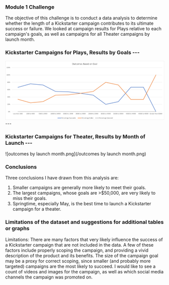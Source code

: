 ### Module 1 Challenge

The objective of this challenge is to conduct a data analysis to determine whether the length of a Kickstarter campaign contributes to its ultimate success or failure.  We looked at campaign results for Plays relative to each campaign's goals, as well as campaigns for all Theater campaigns by launch month.

### Kickstarter Campaigns for Plays, Results by Goals ---
![Outcomes based on goal.png](https://github.com/suzanne-wilson/kickstarter-analysis/blob/master/Outcomes%20based%20on%20goal.png) ---

### Kickstarter Campaigns for Theater, Results by Month of Launch ---
![outcomes by launch month.png](/outcomes by launch month.png)

### Conclusions
Three conclusions I have drawn from this analysis are:
1. Smaller campaigns are generally more likely to meet their goals.
2. The largest campaigns, whose goals are >$50,000, are very likely to miss their goals.
3. Springtime, especially May, is the best time to launch a Kickstarter campaign for a theater.

###  Limitations of the dataset and suggestions for additional tables or graphs
Limitations: There are many factors that very likely influence the success of a Kickstarter campaign that are not included in the data. A few of these factors include properly scoping the campaign, and providing a vivid description of the product and its benefits.  The size of the campaign goal may be a proxy for correct scoping, since smaller (and probably more targeted) campaigns are the most likely to succeed.  I would like to see a count of videos and images for the campaign, as well as which social media channels the campaign was promoted on.
